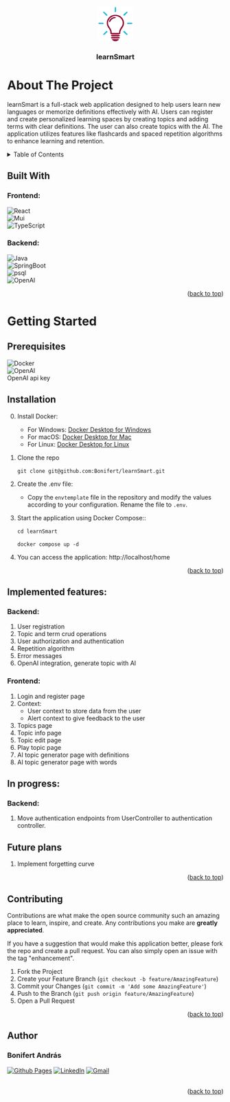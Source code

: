 <br />
<div align="center">
  <a href="https://github.com/Bonifert/learnSmart">
    <img src="frontend/public/light.png" alt="Logo" width="80" height="80">
  </a>

<h3 align="center">learnSmart</h3>
</div>

# About The Project

<p>
   learnSmart is a full-stack web application designed to help users learn new languages or memorize definitions effectively with AI. Users can register and create personalized learning spaces by creating topics and adding terms with clear definitions. The user can also create topics with the AI. The application utilizes features like flashcards and spaced repetition algorithms to enhance learning and retention. 
</p>


<!-- TABLE OF CONTENTS -->
<details>
  <summary>Table of Contents</summary>
  <ol>
    <li>
      <a href="#about-the-project">About The Project</a>
      <ul>
        <li><a href="#building-with">Built With</a></li>
        <li><a href="#implemented-features">Implemented features</a></li>
        <li><a href="#in-progress">In progress</a></li>
        <li><a href="#future-plans">Future plans</a></li>
      </ul>
    </li>
     <li>
       <a href="#getting-started">Getting Started</a>
      <ul>
      <li><a href="#prerequisites">Prerequisites</a></li>
        <li><a href="#installation">Installation</a></li>
      </ul>
     </li>
    <li><a href="#contributing">Contributing</a></li>
    <li><a href="#author">Author</a></li>
  </ol>
</details>


## Built With

### Frontend:

![React] <br/> ![Mui] <br/> ![TypeScript] <br/>

### Backend: <br/>

![Java] <br/> ![SpringBoot]<br/> ![psql] <br/> ![OpenAI]

<p align="right">(<a href="#about-the-project">back to top</a>)</p>

# Getting Started

## Prerequisites

![Docker] <br/>
![OpenAI]
<br/>OpenAI api key

## Installation

0. Install Docker:
    - For Windows: [Docker Desktop for Windows](https://docs.docker.com/desktop/install/windows-install/)
    - For macOS: [Docker Desktop for Mac](https://docs.docker.com/desktop/install/mac-install/)
    - For Linux: [Docker Desktop for Linux](https://docs.docker.com/desktop/install/linux-install/)


1. Clone the repo
   ```shell
   git clone git@github.com:Bonifert/learnSmart.git
   ```
2. Create the .env file:
    - Copy the `envtemplate` file in the repository and modify the values according to your configuration. Rename the file to `.env`.

    
3. Start the application using Docker Compose::
    ```shell
    cd learnSmart
    ```
    ```shell
    docker compose up -d
    ```
   
4. You can access the application: http://localhost/home

<p align="right">(<a href="#about-the-project">back to top</a>)</p>


## Implemented features:

### Backend:

1. User registration
2. Topic and term crud operations
3. User authorization and authentication
4. Repetition algorithm
5. Error messages
6. OpenAI integration, generate topic with AI

### Frontend:

1. Login and register page
2. Context:
   - User context to store data from the user
   - Alert context to give feedback to the user
3. Topics page
4. Topic info page
5. Topic edit page
6. Play topic page
7. AI topic generator page with definitions
8. AI topic generator page with words


## In progress:

### Backend:

1. Move authentication endpoints from UserController to authentication controller.

## Future plans

1. Implement forgetting curve

<!-- GETTING STARTED -->

<p align="right">(<a href="#about-the-project">back to top</a>)</p>

<!-- CONTRIBUTING -->

## Contributing

Contributions are what make the open source community such an amazing place to learn, inspire, and create. Any
contributions you make are **greatly appreciated**.

If you have a suggestion that would make this application better, please fork the repo and create a pull request. You can also
simply open an issue with the tag "enhancement".

1. Fork the Project
2. Create your Feature Branch (```git checkout -b feature/AmazingFeature```)
3. Commit your Changes (`git commit -m 'Add some AmazingFeature'`)
4. Push to the Branch (`git push origin feature/AmazingFeature`)
5. Open a Pull Request

<p align="right">(<a href="#about-the-project">back to top</a>)</p>


<!-- AUTHORS -->

## Author

### Bonifert András

[![Github Pages]](https://github.com/Bonifert) 
[![LinkedIn]](https://www.linkedin.com/in/andras-bonifert/) 
[![Gmail]](mailto:bonifert.andras@gmail.com) <br/> <br/>

<p align="right">(<a href="#about-the-project">back to top</a>)</p>



<!-- MARKDOWN LINKS & IMAGES -->
<!-- https://www.markdownguide.org/basic-syntax/#reference-style-links -->

[Mui]: https://img.shields.io/badge/MaterialUi-000000?style=for-the-badge&logo=Mui

[TypeScript]: https://img.shields.io/badge/TypeScript-000000?style=for-the-badge&logo=TypeScript

[React]: https://img.shields.io/badge/React-000000?style=for-the-badge&logo=React

[Java]: https://img.shields.io/badge/Java-000000?style=for-the-badge&logo=openjdk

[SpringBoot]: https://img.shields.io/badge/SpringBoot-000000?style=for-the-badge&logo=SpringBoot

[psql]: https://img.shields.io/badge/postgresql-000000?style=for-the-badge&logo=postgresql

[Github Pages]: https://img.shields.io/badge/github-121013?style=for-the-badge&logo=github&logoColor=white

[Gmail]: https://img.shields.io/badge/Gmail-D14836?style=for-the-badge&logo=gmail&logoColor=white

[LinkedIn]: https://img.shields.io/badge/LinkedIn-0077B5?style=for-the-badge&logo=linkedin&logoColor=white

[Docker]: https://img.shields.io/badge/docker-121013?style=for-the-badge&logo=docker

[OpenAI]: https://img.shields.io/badge/OpenAI-000000?style=for-the-badge&logo=openai